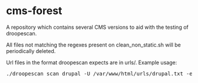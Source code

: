 # cms-forest

A repository which contains several CMS versions to aid with the testing of droopescan.

All files not matching the regexes present on clean_non_static.sh will be periodically deleted.

Url files in the format droopescan expects are in urls/. Example usage:

<pre>
./droopescan scan drupal -U /var/www/html/urls/drupal.txt -e v
</pre>
